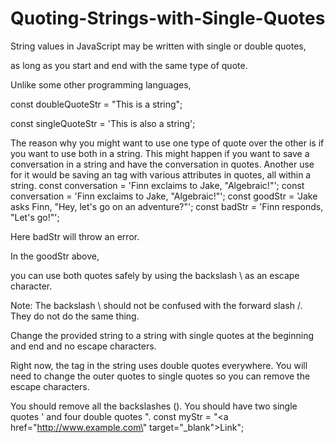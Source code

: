# Quoting-Strings-with-Single-Quotes

String values in JavaScript may be written with single or double quotes, 

as long as you start and end with the same type of quote.

Unlike some other programming languages, 

const doubleQuoteStr = "This is a string"; 

const singleQuoteStr = 'This is also a string';

The reason why you might want to use one type of quote over the other is if you want to use both in a string.
This might happen if you want to save a conversation in a string and have the conversation in quotes. Another use for it would be saving an <a> tag with various attributes in quotes, all within a string.
const conversation = 'Finn exclaims to Jake, "Algebraic!"';
const conversation = 'Finn exclaims to Jake, "Algebraic!"';
const goodStr = 'Jake asks Finn, "Hey, let\'s go on an adventure?"'; 
const badStr = 'Finn responds, "Let's go!"';

  Here badStr will throw an error.
  
In the goodStr above,
  
you can use both quotes safely by using the backslash \ as an escape character.

  Note: The backslash \ should not be confused with the forward slash /. They do not do the same thing.
  
Change the provided string to a string with single quotes at the beginning and end and no escape characters.
  
Right now, the <a> tag in the string uses double quotes everywhere. You will need to change the outer quotes to single quotes so you can remove the escape characters.
  
You should remove all the backslashes (\).
You should have two single quotes ' and four double quotes ".
const myStr = "<a href=\"http://www.example.com\" target=\"_blank\">Link</a>";

